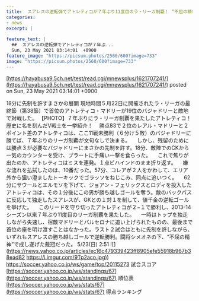 ```yaml
---
title:  スアレスの逆転弾でアトレティコが７年ぶり11度目のラ・リーガ制覇！ “不屈の精神”で２強とのデッドヒートを制す  
categories:
- news
excerpt: |
  
feature_text: |
  ##  スアレスの逆転弾でアトレティコが７年ぶ...
  Sun, 23 May 2021 03:14:01  +0900
feature_image: "https://picsum.photos/2560/600?image=733"
image: "https://picsum.photos/2560/600?image=733"
---
```


[https://hayabusa9.5ch.net/test/read.cgi/mnewsplus/1621707241/](https://hayabusa9.5ch.net/test/read.cgi/mnewsplus/1621707241/)
posted on Sun, 23 May 2021 03:14:01  +0900

<!--more-->

18分に先制を許すまさかの展開 現地時間５月22日に開催されたラ・リーガの最終節（第38節）で首位のアトレティコ・マドリーが19位のバジャドリーと敵地で対戦した。 【PHOTO】７年ぶりにラ・リーガ制覇を果たしたアトレティコ！歴史に名を刻んだV戦士を一挙紹介！ 　勝点83で２位のレアル・マドリーと２ポイント差のアトレティコは、ここ11戦未勝利（６分け５敗）のバジャドリーに勝てば、７年ぶりのリーガ制覇が文句なしで決まる。 　しかし、残留のためには勝点３が必要なバジャドリーにまさかの先制を許す。18分、敵陣でのCKから一気のカウンターを受け、プラートに手痛い一撃を食らった。 　これで焦りが出たのか、アトレティコはミスを連発。１点ビハインドのまま折り返す。 　嫌な流れを払拭したのは、10番だった。57分、コレアが２人をかわして、エリア外から狙い澄ましたトーキックでゴラッソをねじこみ、同点に追いつく。 　62分にサウールとエルモソを下げて、ジョアン・フェリックスとロディを投入したアトレティコは、その１分後にこの男が勝ち越しゴールを奪う。敵のバックパスに反応して独走したスアレスが、GKとの１対１を制して、値千金の逆転ゴールを挙げた。 　このリードを守り切ったアトレティコが２−１で勝利し、2013-14シーズン以来７年ぶり11度目のリーガ制覇を果たした。 　一時はトップを独走しながら失速し、宿敵マドリーとバルセロナに追い上げられたものの、最後まで首位の座を明け渡すことはなかった。ラスト２試合はともに先制を許しながら、いずれもスアレスの勝ち越しゴールで逆転勝利。闘将シメオネの下、“不屈の精神”で成し遂げた戴冠だった。 5/23(日) 2:51 ![](https://news.yahoo.co.jp/articles/ec16c479339423ff8905efe55918b967b38ead82 [https://i.imgur.com/9Tp2aco.jpg)](https://i.imgur.com/9Tp2aco.jpg)) https://soccer.yahoo.co.jp/ws/game/top/20115273 試合スコア [https://soccer.yahoo.co.jp/ws/standings/67](https://soccer.yahoo.co.jp/ws/standings/67) 順位表 [https://soccer.yahoo.co.jp/ws/stats/67](https://soccer.yahoo.co.jp/ws/stats/67) 得点ランキング
